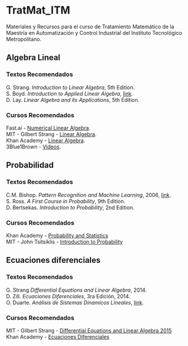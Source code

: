 # TratMat_ITM
Materiales y Recursos para el curso de Tratamiento Matemático de la Maestría en Automatización y Control Industrial del Instituto Tecnológico Metropolitano.


## Algebra Lineal
### Textos Recomendados
G. Strang. *Introduction to Linear Algebra*, 5th Edition.<br>
S. Boyd. *Introduction to Applied Linear Algebra*, [link](http://vmls-book.stanford.edu/).<br>
D. Lay. *Linear Algebra and its Applications*, 5th Edition.<br>

### Cursos Recomendados 
Fast.ai - [Numerical Linear Algebra](https://www.fast.ai/2017/07/17/num-lin-alg/).<br>
MIT - Gilbert Strang - [Linear Algebra](https://ocw.mit.edu/courses/mathematics/18-06sc-linear-algebra-fall-2011/index.htm).<br>
Khan Academy - [Linear Algebra](https://es.khanacademy.org/math/linear-algebra).<br>
3Blue1Brown - [Videos](https://www.youtube.com/watch?v=kjBOesZCoqc&list=PL0-GT3co4r2y2YErbmuJw2L5tW4Ew2O5B).

## Probabilidad
### Textos Recomendados
C.M. Bishop. *Pattern Recognition and Machine Learning*, 2006, [link](https://www.microsoft.com/en-us/research/uploads/prod/2006/01/Bishop-Pattern-Recognition-and-Machine-Learning-2006.pdf). <br>
S. Ross. *A First Course in Probability*, 9th Edition.<br>
D. Bertsekas. *Introduction to Probability*, 2nd Edition. <br>

### Cursos Recomendados 
Khan Academy - [Probability and Statistics](https://www.khanacademy.org/math/statistics-probability)<br>
MIT - John Tsitsiklis - [Introduction to Probability](https://ocw-origin.odl.mit.edu/resources/res-6-012-introduction-to-probability-spring-2018/) <br>

## Ecuaciones diferenciales
### Textos Recomendados
G. Strang *Differential Equations and Linear Algebra*, 2014. <br>
D. Zill. *Ecuaciones Diferenciales*, 3ra Edición, 2014.<br>
O. Duarte. *Análisis de Sistemas Dinamicos Lineales*, [link](ftp://ftp.unicauca.edu.co/Facultades/FIET/DEIC/Materias/Sistemas%20Dinamicos/An%E1lisis%20de%20sistemas%20din%E1micos.pdf).

### Cursos Recomendados
MIT - Gilbert Strang - [Differential Equations and Linear Algebra 2015](https://ocw.mit.edu/resources/res-18-009-learn-differential-equations-up-close-with-gilbert-strang-and-cleve-moler-fall-2015/differential-equations-and-linear-algebra/) <br>
Khan Academy - [Ecuaciones Diferenciales](https://es.khanacademy.org/math/differential-equations)
